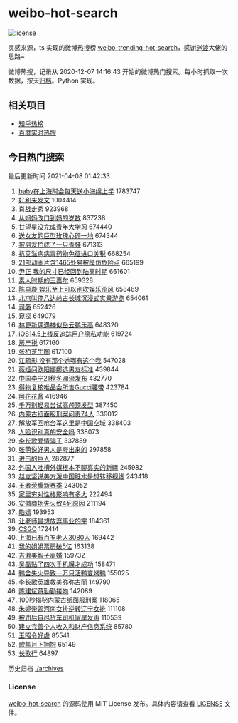 # weibo-hot-search

[![license](https://img.shields.io/github/license/Arrackisarookie/weibo-hot-search)](https://github.com/Arrackisarookie/weibo-hot-search/blob/master/LICENSE)

灵感来源，ts 实现的微博热搜榜 [weibo-trending-hot-search](https://github.com/justjavac/weibo-trending-hot-search)，感谢[迷渡](https://github.com/justjavac)大佬的思路~

微博热搜，记录从 2020-12-07 14:16:43 开始的微博热门搜索。每小时抓取一次数据，按天[归档](./archives)。Python 实现。

## 相关项目
+ [知乎热榜](https://github.com/Arrackisarookie/zhihu-top-search)
+ [百度实时热搜](https://github.com/Arrackisarookie/baidu-hot-search)

## 今日热门搜索

<!-- Rank Begin -->

最后更新时间 2021-04-08 01:42:33

1. [baby在上海时会每天送小海绵上学](https://s.weibo.com/weibo?q=%23baby%E5%9C%A8%E4%B8%8A%E6%B5%B7%E6%97%B6%E4%BC%9A%E6%AF%8F%E5%A4%A9%E9%80%81%E5%B0%8F%E6%B5%B7%E7%BB%B5%E4%B8%8A%E5%AD%A6%23&Refer=top) 1783747
1. [好利来发文](https://s.weibo.com/weibo?q=%23%E5%A5%BD%E5%88%A9%E6%9D%A5%E5%8F%91%E6%96%87%23&Refer=top) 1004414
1. [肖战走秀](https://s.weibo.com/weibo?q=%23%E8%82%96%E6%88%98%E8%B5%B0%E7%A7%80%23&Refer=top) 923968
1. [从妈妈改口到妈的岁数](https://s.weibo.com/weibo?q=%23%E4%BB%8E%E5%A6%88%E5%A6%88%E6%94%B9%E5%8F%A3%E5%88%B0%E5%A6%88%E7%9A%84%E5%B2%81%E6%95%B0%23&Refer=top) 837238
1. [甘望星没完成青年大学习](https://s.weibo.com/weibo?q=%23%E7%94%98%E6%9C%9B%E6%98%9F%E6%B2%A1%E5%AE%8C%E6%88%90%E9%9D%92%E5%B9%B4%E5%A4%A7%E5%AD%A6%E4%B9%A0%23&Refer=top) 674440
1. [送女友的巨型玫瑰心碎一地](https://s.weibo.com/weibo?q=%23%E9%80%81%E5%A5%B3%E5%8F%8B%E7%9A%84%E5%B7%A8%E5%9E%8B%E7%8E%AB%E7%91%B0%E5%BF%83%E7%A2%8E%E4%B8%80%E5%9C%B0%23&Refer=top) 674344
1. [被男友拍成了一只青蛙](https://s.weibo.com/weibo?q=%23%E8%A2%AB%E7%94%B7%E5%8F%8B%E6%8B%8D%E6%88%90%E4%BA%86%E4%B8%80%E5%8F%AA%E9%9D%92%E8%9B%99%23&Refer=top) 671313
1. [抗艾滋病病毒药物免征进口关税](https://s.weibo.com/weibo?q=%23%E6%8A%97%E8%89%BE%E6%BB%8B%E7%97%85%E7%97%85%E6%AF%92%E8%8D%AF%E7%89%A9%E5%85%8D%E5%BE%81%E8%BF%9B%E5%8F%A3%E5%85%B3%E7%A8%8E%23&Refer=top) 668254
1. [21部动画片含1465处易被模仿危险点](https://s.weibo.com/weibo?q=%2321%E9%83%A8%E5%8A%A8%E7%94%BB%E7%89%87%E5%90%AB1465%E5%A4%84%E6%98%93%E8%A2%AB%E6%A8%A1%E4%BB%BF%E5%8D%B1%E9%99%A9%E7%82%B9%23&Refer=top) 665199
1. [尹正 我的尺寸已经回到陆离时期](https://s.weibo.com/weibo?q=%E5%B0%B9%E6%AD%A3%20%E6%88%91%E7%9A%84%E5%B0%BA%E5%AF%B8%E5%B7%B2%E7%BB%8F%E5%9B%9E%E5%88%B0%E9%99%86%E7%A6%BB%E6%97%B6%E6%9C%9F&Refer=top) 661601
1. [素人时期的王嘉尔](https://s.weibo.com/weibo?q=%23%E7%B4%A0%E4%BA%BA%E6%97%B6%E6%9C%9F%E7%9A%84%E7%8E%8B%E5%98%89%E5%B0%94%23&Refer=top) 659328
1. [陈卓璇 娱乐至上可以别吹娱乐歪风](https://s.weibo.com/weibo?q=%E9%99%88%E5%8D%93%E7%92%87%20%E5%A8%B1%E4%B9%90%E8%87%B3%E4%B8%8A%E5%8F%AF%E4%BB%A5%E5%88%AB%E5%90%B9%E5%A8%B1%E4%B9%90%E6%AD%AA%E9%A3%8E&Refer=top) 658469
1. [北京叫停八达岭古长城沉浸式实景游览](https://s.weibo.com/weibo?q=%23%E5%8C%97%E4%BA%AC%E5%8F%AB%E5%81%9C%E5%85%AB%E8%BE%BE%E5%B2%AD%E5%8F%A4%E9%95%BF%E5%9F%8E%E6%B2%89%E6%B5%B8%E5%BC%8F%E5%AE%9E%E6%99%AF%E6%B8%B8%E8%A7%88%23&Refer=top) 654061
1. [司藤](https://s.weibo.com/weibo?q=%E5%8F%B8%E8%97%A4&Refer=top) 652426
1. [窥探](https://s.weibo.com/weibo?q=%E7%AA%A5%E6%8E%A2&Refer=top) 649079
1. [林更新偶遇神似岳云鹏乐高](https://s.weibo.com/weibo?q=%23%E6%9E%97%E6%9B%B4%E6%96%B0%E5%81%B6%E9%81%87%E7%A5%9E%E4%BC%BC%E5%B2%B3%E4%BA%91%E9%B9%8F%E4%B9%90%E9%AB%98%23&Refer=top) 648320
1. [iOS14.5上线反追踪用户隐私功能](https://s.weibo.com/weibo?q=%23iOS14.5%E4%B8%8A%E7%BA%BF%E5%8F%8D%E8%BF%BD%E8%B8%AA%E7%94%A8%E6%88%B7%E9%9A%90%E7%A7%81%E5%8A%9F%E8%83%BD%23&Refer=top) 619724
1. [房产税](https://s.weibo.com/weibo?q=%E6%88%BF%E4%BA%A7%E7%A8%8E&Refer=top) 617160
1. [张柏芝生图](https://s.weibo.com/weibo?q=%E5%BC%A0%E6%9F%8F%E8%8A%9D%E7%94%9F%E5%9B%BE&Refer=top) 617100
1. [江疏影 没有那个她哪有这个我](https://s.weibo.com/weibo?q=%E6%B1%9F%E7%96%8F%E5%BD%B1%20%E6%B2%A1%E6%9C%89%E9%82%A3%E4%B8%AA%E5%A5%B9%E5%93%AA%E6%9C%89%E8%BF%99%E4%B8%AA%E6%88%91&Refer=top) 547028
1. [薇娅问欧阳娜娜选男友标准](https://s.weibo.com/weibo?q=%23%E8%96%87%E5%A8%85%E9%97%AE%E6%AC%A7%E9%98%B3%E5%A8%9C%E5%A8%9C%E9%80%89%E7%94%B7%E5%8F%8B%E6%A0%87%E5%87%86%23&Refer=top) 439844
1. [中国李宁21秋冬潮流发布](https://s.weibo.com/weibo?q=%E4%B8%AD%E5%9B%BD%E6%9D%8E%E5%AE%8121%E7%A7%8B%E5%86%AC%E6%BD%AE%E6%B5%81%E5%8F%91%E5%B8%83&Refer=top) 432770
1. [得物复核唯品会所售Gucci腰带](https://s.weibo.com/weibo?q=%23%E5%BE%97%E7%89%A9%E5%A4%8D%E6%A0%B8%E5%94%AF%E5%93%81%E4%BC%9A%E6%89%80%E5%94%AEGucci%E8%85%B0%E5%B8%A6%23&Refer=top) 423784
1. [阿花花酱](https://s.weibo.com/weibo?q=%E9%98%BF%E8%8A%B1%E8%8A%B1%E9%85%B1&Refer=top) 416946
1. [千万别轻易尝试高颅顶发型](https://s.weibo.com/weibo?q=%23%E5%8D%83%E4%B8%87%E5%88%AB%E8%BD%BB%E6%98%93%E5%B0%9D%E8%AF%95%E9%AB%98%E9%A2%85%E9%A1%B6%E5%8F%91%E5%9E%8B%23&Refer=top) 387450
1. [内蒙古纸面服刑案问责74人](https://s.weibo.com/weibo?q=%E5%86%85%E8%92%99%E5%8F%A4%E7%BA%B8%E9%9D%A2%E6%9C%8D%E5%88%91%E6%A1%88%E9%97%AE%E8%B4%A374%E4%BA%BA&Refer=top) 339012
1. [解放军回呛台军这里是中国空域](https://s.weibo.com/weibo?q=%23%E8%A7%A3%E6%94%BE%E5%86%9B%E5%9B%9E%E5%91%9B%E5%8F%B0%E5%86%9B%E8%BF%99%E9%87%8C%E6%98%AF%E4%B8%AD%E5%9B%BD%E7%A9%BA%E5%9F%9F%23&Refer=top) 338403
1. [人脸识别真的安全吗](https://s.weibo.com/weibo?q=%23%E4%BA%BA%E8%84%B8%E8%AF%86%E5%88%AB%E7%9C%9F%E7%9A%84%E5%AE%89%E5%85%A8%E5%90%97%23&Refer=top) 338073
1. [李长歌爱情骗子](https://s.weibo.com/weibo?q=%23%E6%9D%8E%E9%95%BF%E6%AD%8C%E7%88%B1%E6%83%85%E9%AA%97%E5%AD%90%23&Refer=top) 337889
1. [张萌说好男人是夸出来的](https://s.weibo.com/weibo?q=%23%E5%BC%A0%E8%90%8C%E8%AF%B4%E5%A5%BD%E7%94%B7%E4%BA%BA%E6%98%AF%E5%A4%B8%E5%87%BA%E6%9D%A5%E7%9A%84%23&Refer=top) 297858
1. [进击的巨人](https://s.weibo.com/weibo?q=%E8%BF%9B%E5%87%BB%E7%9A%84%E5%B7%A8%E4%BA%BA&Refer=top) 282877
1. [外国人吐槽外媒根本不聊真实的新疆](https://s.weibo.com/weibo?q=%23%E5%A4%96%E5%9B%BD%E4%BA%BA%E5%90%90%E6%A7%BD%E5%A4%96%E5%AA%92%E6%A0%B9%E6%9C%AC%E4%B8%8D%E8%81%8A%E7%9C%9F%E5%AE%9E%E7%9A%84%E6%96%B0%E7%96%86%23&Refer=top) 245982
1. [赵立坚说美方泼中国脏水是想转移视线](https://s.weibo.com/weibo?q=%23%E8%B5%B5%E7%AB%8B%E5%9D%9A%E8%AF%B4%E7%BE%8E%E6%96%B9%E6%B3%BC%E4%B8%AD%E5%9B%BD%E8%84%8F%E6%B0%B4%E6%98%AF%E6%83%B3%E8%BD%AC%E7%A7%BB%E8%A7%86%E7%BA%BF%23&Refer=top) 243418
1. [王者荣耀新赛季](https://s.weibo.com/weibo?q=%E7%8E%8B%E8%80%85%E8%8D%A3%E8%80%80%E6%96%B0%E8%B5%9B%E5%AD%A3&Refer=top) 243052
1. [家里穷对性格影响有多大](https://s.weibo.com/weibo?q=%23%E5%AE%B6%E9%87%8C%E7%A9%B7%E5%AF%B9%E6%80%A7%E6%A0%BC%E5%BD%B1%E5%93%8D%E6%9C%89%E5%A4%9A%E5%A4%A7%23&Refer=top) 222494
1. [安徽商场失火致4死原因](https://s.weibo.com/weibo?q=%23%E5%AE%89%E5%BE%BD%E5%95%86%E5%9C%BA%E5%A4%B1%E7%81%AB%E8%87%B44%E6%AD%BB%E5%8E%9F%E5%9B%A0%23&Refer=top) 211194
1. [皓嫣](https://s.weibo.com/weibo?q=%E7%9A%93%E5%AB%A3&Refer=top) 193953
1. [让老师最想放弃事业的字](https://s.weibo.com/weibo?q=%23%E8%AE%A9%E8%80%81%E5%B8%88%E6%9C%80%E6%83%B3%E6%94%BE%E5%BC%83%E4%BA%8B%E4%B8%9A%E7%9A%84%E5%AD%97%23&Refer=top) 184361
1. [CSGO](https://s.weibo.com/weibo?q=CSGO&Refer=top) 172414
1. [上海已有百岁老人3080人](https://s.weibo.com/weibo?q=%23%E4%B8%8A%E6%B5%B7%E5%B7%B2%E6%9C%89%E7%99%BE%E5%B2%81%E8%80%81%E4%BA%BA3080%E4%BA%BA%23&Refer=top) 169442
1. [我的姐姐票房破5亿](https://s.weibo.com/weibo?q=%23%E6%88%91%E7%9A%84%E5%A7%90%E5%A7%90%E7%A5%A8%E6%88%BF%E7%A0%B45%E4%BA%BF%23&Refer=top) 163138
1. [吉濑美智子离婚](https://s.weibo.com/weibo?q=%E5%90%89%E6%BF%91%E7%BE%8E%E6%99%BA%E5%AD%90%E7%A6%BB%E5%A9%9A&Refer=top) 159732
1. [吴磊贴了四次手机膜才成功](https://s.weibo.com/weibo?q=%23%E5%90%B4%E7%A3%8A%E8%B4%B4%E4%BA%86%E5%9B%9B%E6%AC%A1%E6%89%8B%E6%9C%BA%E8%86%9C%E6%89%8D%E6%88%90%E5%8A%9F%23&Refer=top) 158471
1. [鸭舍失火导致一万只活鸭变烤鸭](https://s.weibo.com/weibo?q=%23%E9%B8%AD%E8%88%8D%E5%A4%B1%E7%81%AB%E5%AF%BC%E8%87%B4%E4%B8%80%E4%B8%87%E5%8F%AA%E6%B4%BB%E9%B8%AD%E5%8F%98%E7%83%A4%E9%B8%AD%23&Refer=top) 155025
1. [李长歌英雄救美弥弥古丽](https://s.weibo.com/weibo?q=%23%E6%9D%8E%E9%95%BF%E6%AD%8C%E8%8B%B1%E9%9B%84%E6%95%91%E7%BE%8E%E5%BC%A5%E5%BC%A5%E5%8F%A4%E4%B8%BD%23&Refer=top) 149790
1. [陈建斌蒋勤勤接吻](https://s.weibo.com/weibo?q=%23%E9%99%88%E5%BB%BA%E6%96%8C%E8%92%8B%E5%8B%A4%E5%8B%A4%E6%8E%A5%E5%90%BB%23&Refer=top) 142089
1. [100秒揭秘内蒙古纸面服刑案](https://s.weibo.com/weibo?q=%23100%E7%A7%92%E6%8F%AD%E7%A7%98%E5%86%85%E8%92%99%E5%8F%A4%E7%BA%B8%E9%9D%A2%E6%9C%8D%E5%88%91%E6%A1%88%23&Refer=top) 118065
1. [朱婷带领河南女排逆转辽宁女排](https://s.weibo.com/weibo?q=%23%E6%9C%B1%E5%A9%B7%E5%B8%A6%E9%A2%86%E6%B2%B3%E5%8D%97%E5%A5%B3%E6%8E%92%E9%80%86%E8%BD%AC%E8%BE%BD%E5%AE%81%E5%A5%B3%E6%8E%92%23&Refer=top) 111108
1. [被罚后自尽货车司机家属发声](https://s.weibo.com/weibo?q=%23%E8%A2%AB%E7%BD%9A%E5%90%8E%E8%87%AA%E5%B0%BD%E8%B4%A7%E8%BD%A6%E5%8F%B8%E6%9C%BA%E5%AE%B6%E5%B1%9E%E5%8F%91%E5%A3%B0%23&Refer=top) 110539
1. [建立完善个人收入和财产信息系统](https://s.weibo.com/weibo?q=%23%E5%BB%BA%E7%AB%8B%E5%AE%8C%E5%96%84%E4%B8%AA%E4%BA%BA%E6%94%B6%E5%85%A5%E5%92%8C%E8%B4%A2%E4%BA%A7%E4%BF%A1%E6%81%AF%E7%B3%BB%E7%BB%9F%23&Refer=top) 85780
1. [玉昭令好虐](https://s.weibo.com/weibo?q=%23%E7%8E%89%E6%98%AD%E4%BB%A4%E5%A5%BD%E8%99%90%23&Refer=top) 85541
1. [歌隼月下拥抱](https://s.weibo.com/weibo?q=%23%E6%AD%8C%E9%9A%BC%E6%9C%88%E4%B8%8B%E6%8B%A5%E6%8A%B1%23&Refer=top) 65149
1. [长歌行](https://s.weibo.com/weibo?q=%E9%95%BF%E6%AD%8C%E8%A1%8C&Refer=top) 64897
<!-- Rank End -->

历史归档 [./archives](./archives)

### License

[weibo-hot-search](https://github.com/Arrackisarookie/weibo-hot-search) 的源码使用 MIT License 发布。具体内容请查看 [LICENSE](./LICENSE) 文件。
